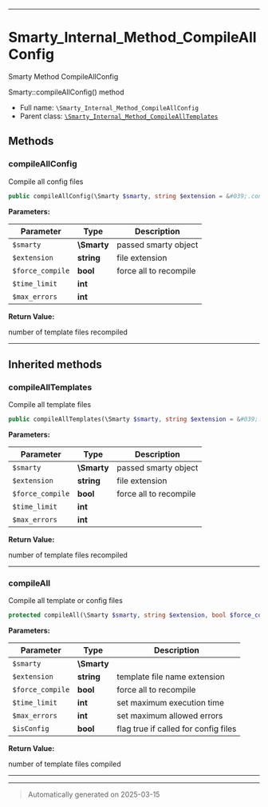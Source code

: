 ***

# Smarty_Internal_Method_CompileAllConfig

Smarty Method CompileAllConfig

Smarty::compileAllConfig() method

* Full name: `\Smarty_Internal_Method_CompileAllConfig`
* Parent class: [`\Smarty_Internal_Method_CompileAllTemplates`](./Smarty_Internal_Method_CompileAllTemplates.md)




## Methods


### compileAllConfig

Compile all config files

```php
public compileAllConfig(\Smarty $smarty, string $extension = &#039;.conf&#039;, bool $force_compile = false, int $time_limit, int $max_errors = null): int
```








**Parameters:**

| Parameter | Type | Description |
|-----------|------|-------------|
| `$smarty` | **\Smarty** | passed smarty object |
| `$extension` | **string** | file extension |
| `$force_compile` | **bool** | force all to recompile |
| `$time_limit` | **int** |  |
| `$max_errors` | **int** |  |


**Return Value:**

number of template files recompiled




***


## Inherited methods


### compileAllTemplates

Compile all template files

```php
public compileAllTemplates(\Smarty $smarty, string $extension = &#039;.tpl&#039;, bool $force_compile = false, int $time_limit, int $max_errors = null): int
```








**Parameters:**

| Parameter | Type | Description |
|-----------|------|-------------|
| `$smarty` | **\Smarty** | passed smarty object |
| `$extension` | **string** | file extension |
| `$force_compile` | **bool** | force all to recompile |
| `$time_limit` | **int** |  |
| `$max_errors` | **int** |  |


**Return Value:**

number of template files recompiled




***

### compileAll

Compile all template or config files

```php
protected compileAll(\Smarty $smarty, string $extension, bool $force_compile, int $time_limit, int $max_errors, bool $isConfig = false): int
```








**Parameters:**

| Parameter | Type | Description |
|-----------|------|-------------|
| `$smarty` | **\Smarty** |  |
| `$extension` | **string** | template file name extension |
| `$force_compile` | **bool** | force all to recompile |
| `$time_limit` | **int** | set maximum execution time |
| `$max_errors` | **int** | set maximum allowed errors |
| `$isConfig` | **bool** | flag true if called for config files |


**Return Value:**

number of template files compiled




***


***
> Automatically generated on 2025-03-15
